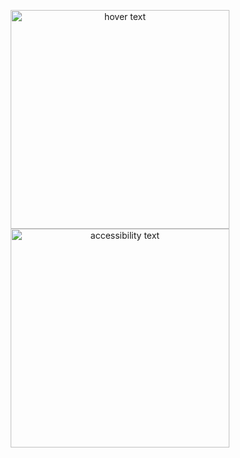 <p align="center">
  <img src="../TUCKY/IMAGES/WEBSITEIMAGE.png" width="350" title="hover text">
  <img src="../TUCKY/IMAGES/WEBSITEIMAGE.png" width="350" alt="accessibility text">
</p>
